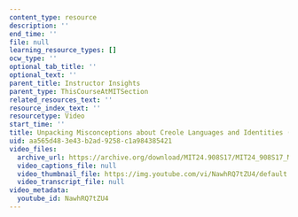 ```yaml
---
content_type: resource
description: ''
end_time: ''
file: null
learning_resource_types: []
ocw_type: ''
optional_tab_title: ''
optional_text: ''
parent_title: Instructor Insights
parent_type: ThisCourseAtMITSection
related_resources_text: ''
resource_index_text: ''
resourcetype: Video
start_time: ''
title: Unpacking Misconceptions about Creole Languages and Identities (Creole)
uid: aa565d48-3e43-b2ad-9258-c1a984385421
video_files:
  archive_url: https://archive.org/download/MIT24.908S17/MIT24_908S17_Misconceptions_Creole_300k.mp4
  video_captions_file: null
  video_thumbnail_file: https://img.youtube.com/vi/NawhRQ7tZU4/default.jpg
  video_transcript_file: null
video_metadata:
  youtube_id: NawhRQ7tZU4
---
```

